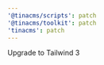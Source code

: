```yaml
---
'@tinacms/scripts': patch
'@tinacms/toolkit': patch
'tinacms': patch
---
```


Upgrade to Tailwind 3

